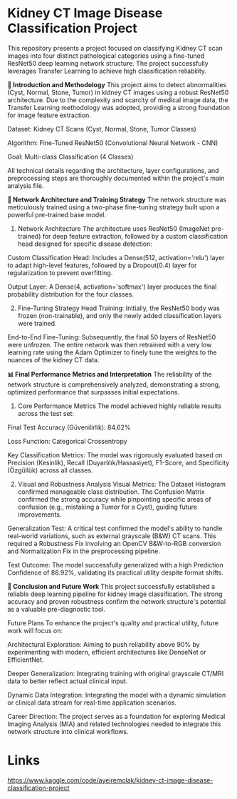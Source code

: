 # Kidney CT Image Disease Classification Project
This repository presents a project focused on classifying Kidney CT scan images into four distinct pathological categories using a fine-tuned ResNet50 deep learning network structure. The project successfully leverages Transfer Learning to achieve high classification reliability.

**🔬 Introduction and Methodology**
This project aims to detect abnormalities (Cyst, Normal, Stone, Tumor) in kidney CT images using a robust ResNet50 architecture. Due to the complexity and scarcity of medical image data, the Transfer Learning methodology was adopted, providing a strong foundation for image feature extraction.

Dataset: Kidney CT Scans (Cyst, Normal, Stone, Tumor Classes)

Algorithm: Fine-Tuned ResNet50 (Convolutional Neural Network - CNN)

Goal: Multi-class Classification (4 Classes)

All technical details regarding the architecture, layer configurations, and preprocessing steps are thoroughly documented within the project's main analysis file.

**🧠 Network Architecture and Training Strategy**
The network structure was meticulously trained using a two-phase fine-tuning strategy built upon a powerful pre-trained base model.

1. Network Architecture
The architecture uses ResNet50 (ImageNet pre-trained) for deep feature extraction, followed by a custom classification head designed for specific disease detection:

Custom Classification Head: Includes a Dense(512, activation='relu') layer to adapt high-level features, followed by a Dropout(0.4) layer for regularization to prevent overfitting.

Output Layer: A Dense(4, activation='softmax') layer produces the final probability distribution for the four classes.

2. Fine-Tuning Strategy
Head Training: Initially, the ResNet50 body was frozen (non-trainable), and only the newly added classification layers were trained.

End-to-End Fine-Tuning: Subsequently, the final 50 layers of ResNet50 were unfrozen. The entire network was then retrained with a very low learning rate using the Adam Optimizer to finely tune the weights to the nuances of the kidney CT data.

**📊 Final Performance Metrics and Interpretation**
The reliability of the network structure is comprehensively analyzed, demonstrating a strong, optimized performance that surpasses initial expectations.

1. Core Performance Metrics
The model achieved highly reliable results across the test set:

Final Test Accuracy (Güvenilirlik): 84.62%

Loss Function: Categorical Crossentropy

Key Classification Metrics: The model was rigorously evaluated based on Precision (Kesinlik), Recall (Duyarlılık/Hassasiyet), F1-Score, and Specificity (Özgüllük) across all classes.

2. Visual and Robustness Analysis
Visual Metrics: The Dataset Histogram confirmed manageable class distribution. The Confusion Matrix confirmed the strong accuracy while pinpointing specific areas of confusion (e.g., mistaking a Tumor for a Cyst), guiding future improvements.

Generalization Test: A critical test confirmed the model's ability to handle real-world variations, such as external grayscale (B&W) CT scans. This required a Robustness Fix involving an OpenCV B&W-to-RGB conversion and Normalization Fix in the preprocessing pipeline.

Test Outcome: The model successfully generalized with a high Prediction Confidence of 88.92%, validating its practical utility despite format shifts.



**🚀 Conclusion and Future Work**
This project successfully established a reliable deep learning pipeline for kidney image classification. The strong accuracy and proven robustness confirm the network structure's potential as a valuable pre-diagnostic tool.

Future Plans
To enhance the project's quality and practical utility, future work will focus on:

Architectural Exploration: Aiming to push reliability above 90% by experimenting with modern, efficient architectures like DenseNet or EfficientNet.

Deeper Generalization: Integrating training with original grayscale CT/MRI data to better reflect actual clinical input.

Dynamic Data Integration: Integrating the model with a dynamic simulation or clinical data stream for real-time application scenarios.

Career Direction: The project serves as a foundation for exploring Medical Imaging Analysis (MIA) and related technologies needed to integrate this network structure into clinical workflows.

# Links

https://www.kaggle.com/code/ayeiremolak/kidney-ct-image-disease-classification-project
